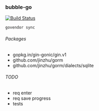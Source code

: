 ### bubble-go
[![Build Status](https://travis-ci.org/server-may-cry/bubble-go.svg?branch=master)](https://travis-ci.org/server-may-cry/bubble-go)

```
govendor sync
```

###### Packages
* gopkg.in/gin-gonic/gin.v1
* github.com/jinzhu/gorm
* github.com/jinzhu/gorm/dialects/sqlite

###### TODO
* req enter
* req save progress
* tests
